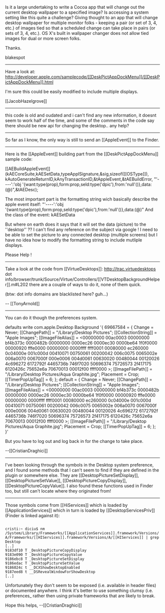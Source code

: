 

Is it a large undertaking to write a Cocoa app that will change out the current desktop wallpaper to a specified image?  Is accessing a system setting like this quite a challenge?  Giving thought to an app that will change desktop wallpaper for multiple monitor folks - keeping a pair (or set of 3, 4, etc.) of images tied so that a scheduled change can take place in pairs (or sets of 3, 4, etc.).  OS X's built in wallpaper changer does not allow tied images for dual or more screen folks.  

Thanks.

blakespot

----
Have a look at: http://developer.apple.com/samplecode/[[DeskPictAppDockMenu]]/[[DeskPictAppDockMenu]].html

I'm sure this could be easily modified to include multiple displays.

[[JacobHazelgrove]]

----
this code is old and oudated and i can't find any new information, it doesnt seem to work half of the time, and some of the comments in the code say there should be new api for changing the desktop.. any help?

----
So far as I know, the only way is still to send an [[AppleEvent]] to the Finder.

----

Here is the [[AppleEvent]] building part from the [[DeskPictAppDockMenu]] sample code:

[[AEBuildAppleEvent]](kAECoreSuite,kAESetData,typeApplSignature,&sig,sizeof([[OSType]]),
                                  kAutoGenerateReturnID,kAnyTransactionID,&tAppleEvent,&tAEBuildError,
                                  "'----':'obj '{want:type(prop),form:prop,seld:type('dpic'),from:'null'()},data:(@)",&tAEDesc);

The most important part is the formatting string wich basically describe the apple event itself:  "'----':'obj '{want:type(prop),form:prop,seld:type('dpic'),from:'null'()},data:(@)"
And the class of the event: kAESetData

But where on earth does it says that it will set the data (picture) to the ''desktop'' ?? I can't find any reference on the subject via google !
I need to be able to set the picture to any connected desktop (multiple screens) but I have no idea how to modify the formatting string to include mutliple displays.

Please Help !

----
Take a look at the code from [[VirtueDesktops]]: http://trac.virtuedesktops dot info/browser/trunk/Source/Virtue/Controllers/[[VTDesktopBackgroundHelper]].m#L202 there are a couple of ways to do it, none of them quick. 

(btw: dot info domains are blacklisted here? guh...)

-- [[TonyArnold]]

----

You can do it though the preferences system.

defaults write com.apple.Desktop Background '{ 69667584 = { Change = Never; [[ChangePath]] = "/Library/Desktop Pictures"; [[CollectionString]] = "Apple Images"; [[ImageFileAlias]] = <00000000 00ac0003 00000000 bf4b373c 0000482b 00000000 0000ec26 0000ec30 0000be64 1f0f0000 00000920 fffe0000 00000000 0000ffff ffff0001 00080000 ec260000 0c04000e 001c000d 00410071 00750061 00200042 006c0075 0065002e 006a0070 0067000f 000e0006 004d0061 00630020 00480044 00120026 4c696272 6172792f 4465736b 746f7020 50696374 75726573 2f417175 6120426c 75652e6a 70670013 00012f00 ffff0000 >; [[ImageFilePath]] = "/Library/Desktop Pictures/Aqua Graphite.jpg"; Placement = Crop; [[TimerPopUpTag]] = 6; }; default = { Change = Never; [[ChangePath]] = "/Library/Desktop Pictures"; [[CollectionString]] = "Apple Images"; [[ImageFileAlias]] = <00000000 00ac0003 00000000 bf4b373c 0000482b 00000000 0000ec26 0000ec30 0000be64 1f0f0000 00000920 fffe0000 00000000 0000ffff ffff0001 00080000 ec260000 0c04000e 001c000d 00410071 00750061 00200042 006c0075 0065002e 006a0070 0067000f 000e0006 004d0061 00630020 00480044 00120026 4c696272 6172792f 4465736b 746f7020 50696374 75726573 2f417175 6120426c 75652e6a 70670013 00012f00 ffff0000 >; [[ImageFilePath]] = "/Library/Desktop Pictures/Aqua Graphite.jpg"; Placement = Crop; [[TimerPopUpTag]] = 6; }; }'

But you have to log out and log back in for the change to take place.

--[[CristianDraghici]]

----

I've been looking through the symbols in the Desktop system preference, and I found some methods that I can't seem to find if they are defined in the plugin or somewhere else. They are [[DesktopPictureSetDisplay]], [[DesktopPictureSetValue]], [[DesktopPictureCopyDisplay]], [[DesktopPictureCopyValue]]. I also found these functions used in Finder too, but still can't locate where they originated from!


----

Those symbols come from [[HiServices]] which is loaded by [[ApplicationServices]] which in turn is loaded by [[DesktopServicesPriv]] (Finder is linked against it):

<code>
cristi:~ diciu$ nm /System/Library/Frameworks/[[ApplicationServices]].framework/Versions/A/Frameworks/[[HIServices]].framework/Versions/A/[[HIServices]] | grep Desktop
[..]
9183df10 T _DesktopPictureCopyDisplay
9183e090 T _DesktopPictureCopyValue
9186ebc8 T _DesktopPictureSetDisplay
9186edac T _DesktopPictureSetValue
9186024c t __DCXShowDesktopEnabled
9187eed8 t __DSRevealWindowForShowDesktop
[..]
</code>

Unfortunately they don't seem to be exposed (i.e. available in header files) or documented anywhere.
I think it's better to use something clumsy (i.e. preferences_ rather then using private frameworks that are likely to break.

Hope this helps,
--[[CristianDraghici]]